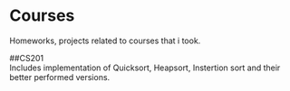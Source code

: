 # Courses
Homeworks, projects related to courses that i took.  

##CS201  
Includes implementation of Quicksort, Heapsort, Instertion sort and their better performed versions.   
